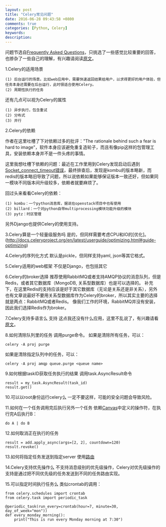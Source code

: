 ```yaml
---
layout: post
title: "Celery常见问题"
date: 2016-06-28 09:43:58 +0800
comments: true
categories: [Python, Celery] 
keywords: 
description: 
---
```


问题节选自[Frequently Asked Questions](http://docs.celeryproject.org/en/latest/faq.html)，只挑选了一些感觉比较重要的回答，也掺杂了一些自己的理解，有兴趣请阅读[原文](http://docs.celeryproject.org/en/latest/faq.html)。

1.Celery的适用场景

	(1) 后台运行的场景。比如web应用中，需要快速返回结果给用户，以求得更好的用户体验，但任务本身还需要在后台运行，此时很适合使用Celery。
	(2) 周期性执行的任务
还有几点可以视为Celery的属性

	(1) 异步执行，包含重试
	(2) 分布式
	(3) 并行

2.Celery的依赖

作者在这里吐槽了下对依赖过多的批评："The rationale behind such a fear is hard to image"，软件本身应该避免重复造轮子，而且有像pip这样的包管理工具，安装依赖本身并不是一件头疼的事情。

这里我想吐槽下依赖的问题：最近在工作里用到Celery发现启动后遇到[Socket_connect_timeout错误](http://linpingta.cn/blog/2016/06/24/celery-problem-1/)，最终排查后，发现是kombu的版本略新，而redis的版本略旧导致了问题，所以说依赖如果能够保证版本一致还好，但如果同一模块不同版本间升级较多，依赖者就要麻烦了。

回过头来看看Celery的依赖：

	(1) kombu：一个python消息库，据说在openstack项目中也有使用
	(2) billard：一个对python自带multiprocessing模块功能升级的模块
	(3) pytz：时区管理
另外Django也提供Celery的使用支持。

3.Celery算是一个轻量级服务吗
是的，但同样需要考虑CPU和IO的[优化]。(http://docs.celeryproject.org/en/latest/userguide/optimizing.html#guide-optimizing)

4.Celery的序列化方式
默认是pickle，但同样支持yaml, json等其它格式。

5.Celery适用的web框架
不仅是Django，也包括其它

6.Celery的broker选择
推荐使用RabbitMQ或者支持AMQP协议的消息队列，但是Redis，或者其它数据库（MongoDB, 关系型数据库）也是可以选择的。
补充下，在这里Redis的支持应该是好于其它数据库（无论是关系还是非关系），另外也有文章说最好不要用关系型数据库作为Celery的broker，所以其实主要的选择就是两点：RabbitMQ或者Redis。
像我们工作的环境，RabbitMQ并没有安装，因此我们选择Redis作为broker。

7.Celery支持多语言么
支持
这点我还没有什么应用，这里不乱说了，有兴趣请看[原文](http://docs.celeryproject.org/en/latest/faq.html)。

8.如何清除队列里的任务
调用purge命令。
如果是清除所有任务，可以：

	celery -A proj purge
如果是清除指定队列中的任务，可以：

	celery -A proj amqp queue.purge <queue name>

9.如何根据taskID获取任务执行的结果
调用task.AsyncResult命令

	result = my_task.AsyncResult(task_id)
	result.get()

10.可以以root身份运行celery么
一定不要这样，可能的安全问题会导致风险。

11.如何在一个任务调用完后执行另外一个任务
依赖[Canvas](http://docs.celeryproject.org/en/latest/userguide/canvas.html)中定义的操作符，在执行完A后执行B：

	do A | do B

12.如何取消正在执行的任务

	result = add.apply_async(args=[2, 2], countdown=120)
	result.revoke()

13.如何将指定任务发送到指定server
	使用[路由](http://docs.celeryproject.org/en/latest/userguide/routing.html)

14.Celery支持优先操作么
不支持消息级别的优先级操作，Celery对优先级操作的支持是通过把不同优先级的任务发送到不同的任务路由实现。

15.可以指定时间执行任务么
类似crontab的调用：

	from celery.schedules import crontab
	from celery.task import periodic_task
	
	@periodic_task(run_every=crontab(hour=7, minute=30, day_of_week="mon"))
	def every_monday_morning():
	    print("This is run every Monday morning at 7:30")